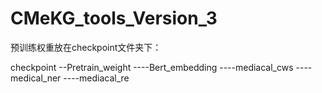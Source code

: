 # CMeKG_tools_Version_3

预训练权重放在checkpoint文件夹下：

checkpoint
--Pretrain_weight
----Bert_embedding
----mediacal_cws
----medical_ner
----mediacal_re
